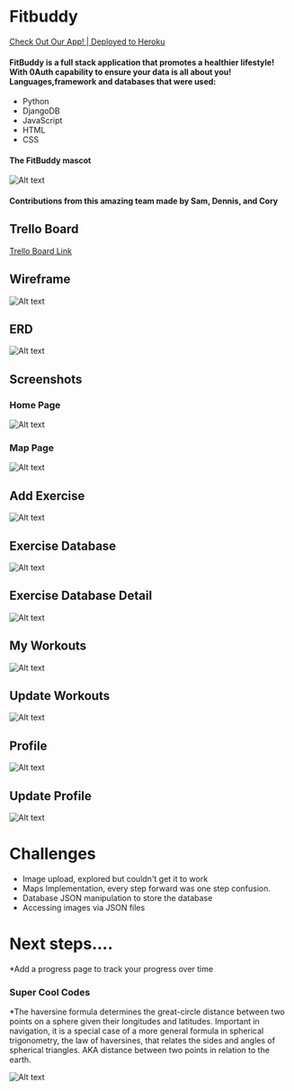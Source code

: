 # Fitbuddy
[Check Out Our App! | Deployed to Heroku](https://fitbuddy-app-b650cc5e2b80.herokuapp.com/)
#### FitBuddy is a full stack application that promotes a healthier lifestyle! With 0Auth capability to ensure your data is all about you! Languages,framework and databases that were used:
* Python
* DjangoDB
* JavaScript
* HTML
* CSS

#### The FitBuddy mascot
![Alt text](main_app/static/main_app/cursed-icon.jpg)

#### Contributions from this amazing team made by Sam, Dennis, and Cory
## Trello Board
[Trello Board Link](https://trello.com/b/hPTEwQTI/fitness-app)

## Wireframe
![Alt text](main_app/static/css/READMEpics/fitbuddywireframe.png)

## ERD 
![Alt text](/main_app/static/css/READMEpics/erd.png "ERD")

## Screenshots
### Home Page
![Alt text](/main_app/static/css/READMEpics/fitbuddyhome.png "home")

### Map Page
![Alt text](/main_app/static/css/READMEpics/map.png "map")

## Add Exercise
![Alt text](/main_app/static/css/READMEpics/addexercise.png "addexercise")



## Exercise Database
![Alt text](/main_app/static/css/READMEpics/exercisedatabase.png "exercise database")

## Exercise Database Detail
![Alt text](/main_app/static/css/READMEpics/exercisedatabase2.png "exercise database detail")

## My Workouts 
![Alt text](/main_app/static/css/READMEpics/myworkouts.png "My workouts")

## Update Workouts
![Alt text](/main_app/static/css/READMEpics/updateworkout.png "Update workout")

## Profile
![Alt text](/main_app/static/css/READMEpics/profile.png "Profile")

## Update Profile
![Alt text](/main_app/static/css/READMEpics/updateprofile.png "update profile")

# Challenges
* Image upload, explored but couldn't get it to work
* Maps Implementation, every step forward was one step confusion.
* Database JSON manipulation to store the database 
* Accessing images via JSON files

# Next steps....
*Add a progress page to track your progress over time

### Super Cool Codes
*The haversine formula determines the great-circle distance between two points on a sphere given their longitudes and latitudes. Important in navigation, it is a special case of a more general formula in spherical trigonometry, the law of haversines, that relates the sides and angles of spherical triangles. AKA distance between two points in relation to the earth.



![Alt text](/main_app/static/css/READMEpics/haversinedistance.png "haversine distance ")